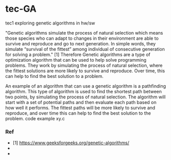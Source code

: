 # tec-GA
tec1 exploring genetic algorithms in hw/sw

"Genetic algorithms simulate the process of natural selection which means those species who can adapt to changes in their environment are able to survive and reproduce and go to next generation. In simple words, they simulate “survival of the fittest” among individual of consecutive generation for solving a problem." [1]
Therefore Genetic algorithms are a type of optimization algorithm that can be used to help solve programming problems. They work by simulating the process of natural selection, where the fittest solutions are more likely to survive and reproduce. Over time, this can help to find the best solution to a problem.

An example of an algorithm that can use a genetic algorithm is a pathfinding algorithm. This type of algorithm is used to find the shortest path between two points, by simulating the process of natural selection. The algorithm will start with a set of potential paths and then evaluate each path based on how well it performs. The fittest paths will be more likely to survive and reproduce, and over time this can help to find the best solution to the problem. code example xy.c

### Ref
- [1] https://www.geeksforgeeks.org/genetic-algorithms/
- 
- 

